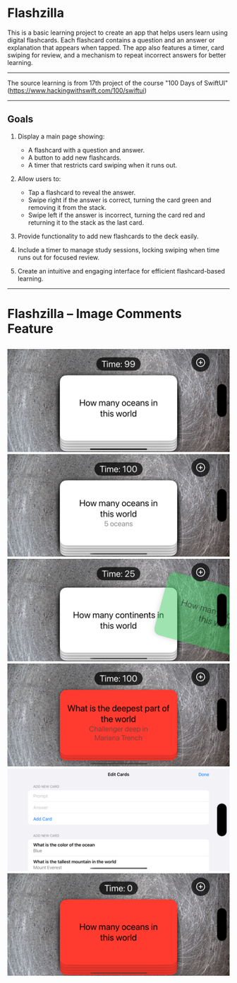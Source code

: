 # Flashzilla  
This is a basic learning project to create an app that helps users learn using digital flashcards. Each flashcard contains a question and an answer or explanation that appears when tapped. The app also features a timer, card swiping for review, and a mechanism to repeat incorrect answers for better learning.

---  
The source learning is from 17th project of the course "100 Days of SwiftUI" (https://www.hackingwithswift.com/100/swiftui)  

---  
## Goals  
1. Display a main page showing:  
   - A flashcard with a question and answer.  
   - A button to add new flashcards.  
   - A timer that restricts card swiping when it runs out.  

2. Allow users to:  
   - Tap a flashcard to reveal the answer.  
   - Swipe right if the answer is correct, turning the card green and removing it from the stack.  
   - Swipe left if the answer is incorrect, turning the card red and returning it to the stack as the last card.  

3. Provide functionality to add new flashcards to the deck easily.  

4. Include a timer to manage study sessions, locking swiping when time runs out for focused review.  

5. Create an intuitive and engaging interface for efficient flashcard-based learning.  

---
# Flashzilla – Image Comments Feature
![Image Question UI](image-question-ui.png)
![Image Answer UI](image-answer-ui.png)
![Image Correct UI](image-correct-ui.png)
![Image Incorrect UI](image-incorrect-ui.png)
![Image New Card UI](image-new-card-ui.png)
![Image Timeout UI](image-timeout-ui.png)
---


